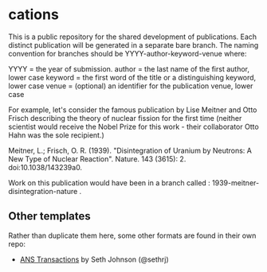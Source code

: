 cations
============

This is a public repository for the shared development of
publications.  Each distinct publication will be generated in a
separate bare branch. The naming convention for branches should be
YYYY-author-keyword-venue where:

YYYY = the year of submission. 
author = the last name of the first author, lower case
keyword = the first word of the title or a distinguishing keyword, lower case
venue = (optional) an identifier for the publication venue, lower case


For example, let's consider the famous publication by Lise Meitner and Otto Frisch describing the theory of nuclear fission for the first time (neither scientist would receive the Nobel Prize for this work - their collaborator Otto Hahn was the sole recipient.)  

Meitner, L.; Frisch, O. R. (1939). "Disintegration of Uranium by Neutrons: A New Type of Nuclear Reaction". Nature. 143 (3615): 2. doi:10.1038/143239a0.

Work on this publication would have been in a branch called : 1939-meitner-disintegration-nature .

 
Other templates
----------------

Rather than duplicate them here, some other formats are found in their
own repo:

* [ANS Transactions](https://github.com/sethrj/anstrans) by Seth Johnson (@sethrj)
